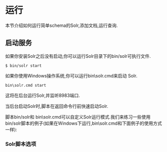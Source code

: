 # 运行

本节介绍如何运行简单schema的Solr,添加文档,运行查询.

## 启动服务

如果你安装Solr之后没有启动,你可以运行Solr目录下的bin/solr可执行文件.

    $ bin/solr start

如果你使用Windows操作系统,你可以运行bin\solr.cmd来启动 Solr.

    bin\solr.cmd start

这将在后台运行Solr,并监听8983端口.

当后台启动Solr时,脚本在返回命令行前快速启动Solr.

脚本bin/solr和 bin\solr.cmd可以自定义Solr运行模式.我们来练习一些使用bin/solr脚本的例子(如果在Windows下运行,bin\solr.cmd和下面例子的使用方式一样):

### Solr脚本选项